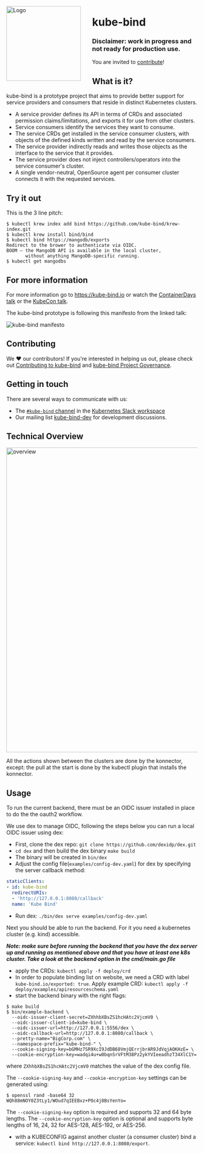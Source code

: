 <img alt="Logo" width="196px" style="margin-right: 30px;" align="left" src="./docs/images/logo.svg"></img>

# kube-bind

### Disclaimer: work in progress and not ready for production use. 

You are invited to [contribute](#contributing)!

## What is it?

kube-bind is a prototype project that aims to provide better support for service providers and consumers that reside in distinct Kubernetes clusters.

- A service provider defines its API in terms of CRDs and associated permission claims/limitations, and exports it for use from other clusters.
- Service consumers identify the services they want to consume.
- The service CRDs get installed in the service consumer clusters, with objects of the defined kinds written and read by the service consumers.
- The service provider indirectly reads and writes those objects as the interface to the service that it provides.
- The service provider does not inject controllers/operators into the service consumer's cluster.
- A single vendor-neutral, OpenSource agent per consumer cluster connects it with the requested services.

## Try it out

This is the 3 line pitch:

```shell
$ kubectl krew index add bind https://github.com/kube-bind/krew-index.git
$ kubectl krew install bind/bind
$ kubectl bind https://mangodb/exports
Redirect to the brower to authenticate via OIDC.
BOOM – the MangoDB API is available in the local cluster, 
       without anything MangoDB-specific running.
$ kubectl get mangodbs 
```

## For more information

For more information go to https://kube-bind.io or watch the [ContainerDays talk](https://www.youtube.com/watch?v=dg0g15Qv5Fo&t=1s)
or the [KubeCon talk](https://www.youtube.com/watch?v=Uv0ivz5xej4).

The kube-bind prototype is following this manifesto from the linked talk:

![kube-bind manifesto](docs/images/manifesto.png)

## Contributing

We ❤️ our contributors! If you're interested in helping us out, please check out 
[Contributing to kube-bind](./CONTRIBUTING.md) and [kube-bind Project Governance](./GOVERNANCE.md).

## Getting in touch

There are several ways to communicate with us:

- The [`#kube-bind` channel](https://kubernetes.slack.com/archives/C046PRXNJ4W) in the [Kubernetes Slack workspace](https://slack.k8s.io)
- Our mailing list [kube-bind-dev](https://groups.google.com/g/kube-bind-dev) for development discussions.

## Technical Overview

<img alt="overview" width="800px" src="./docs/images/overview.png"></img>

All the actions shown between the clusters are done by the konnector, except: the pull at the start is done by the kubectl plugin that installs the konnector.

## Usage

To run the current backend, there must be an OIDC issuer installed in place to do the
the oauth2 workflow.

We use dex to manage OIDC, following the steps below you can run a local OIDC issuer using dex:
* First, clone the dex repo: `git clone https://github.com/dexidp/dex.git`
* `cd dex` and then build the dex binary `make build`
* The binary will be created in `bin/dex`
* Adjust the config file(`examples/config-dev.yaml`) for dex by specifying the server callback method:
```yaml
staticClients:
- id: kube-bind
  redirectURIs:
  - 'http://127.0.0.1:8080/callback'
  name: 'Kube Bind'
```
* Run dex: `./bin/dex serve examples/config-dev.yaml`

Next you should be able to run the backend. For it you need a kubernetes cluster (e.g. kind)
accessible.

***Note: make sure before running the backend that you have the dex server up and running as mentioned above
and that you have at least one k8s cluster. Take a look at the backend option in the cmd/main.go file***

* apply the CRDs: `kubectl apply -f deploy/crd`
* In order to populate binding list on website, we need a CRD with label `kube-bind.io/exported: true`. Apply example CRD: `kubectl apply -f deploy/examples/apiresourceschema.yaml`
* start the backend binary with the right flags:
```shell
$ make build
$ bin/example-backend \
  --oidc-issuer-client-secret=ZXhhbXBsZS1hcHAtc2VjcmV0 \
  --oidc-issuer-client-id=kube-bind \
  --oidc-issuer-url=http://127.0.0.1:5556/dex \
  --oidc-callback-url=http://127.0.0.1:8080/callback \
  --pretty-name="BigCorp.com" \
  --namespace-prefix="kube-bind-" \
  --cookie-signing-key=bGMHz7SR9XcI9JdDB68VmjQErrjbrAR9JdVqjAOKHzE= \
  --cookie-encryption-key=wadqi4u+w0bqnSrVFtM38Pz2ykYVIeeadhzT34XlC1Y=
```

where `ZXhhbXBsZS1hcHAtc2VjcmV0` matches the value of the dex config file.

The `--cookie-signing-key` and `--cookie-encryption-key` settings can be generated using:
```shell
$ openssl rand -base64 32
WQh88mNOY0Z3tLy1/WOud7qIEEBxz+POc4j8BsYenYo=
```

The `--cookie-signing-key` option is required and supports 32 and 64 byte lengths.
The `--cookie-encryption-key` option is optional and supports byte lengths of 16, 24, 32 for AES-128, AES-192, or AES-256.

* with a KUBECONFIG against another cluster (a consumer cluster) bind a service: `kubectl bind http://127.0.0.1:8080/export`.
